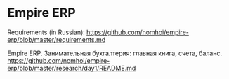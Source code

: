 # Empire ERP

Requirements (in Russian): https://github.com/nomhoi/empire-erp/blob/master/requirements.md

Empire ERP. Занимательная бухгалтерия: главная книга, счета, баланс. https://github.com/nomhoi/empire-erp/blob/master/research/day1/README.md